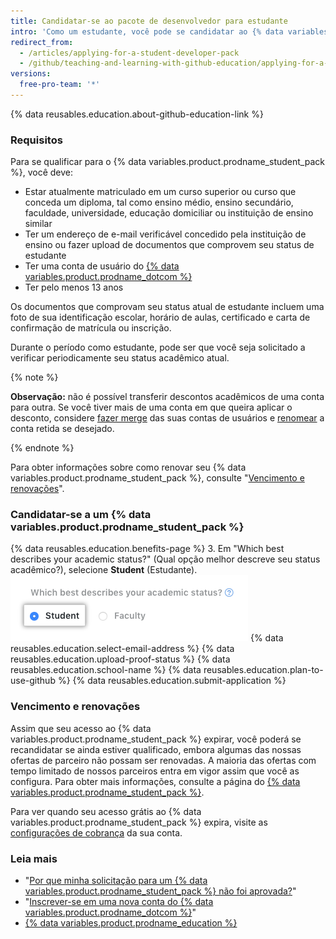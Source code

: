 ```yaml
---
title: Candidatar-se ao pacote de desenvolvedor para estudante
intro: 'Como um estudante, você pode se candidatar ao {% data variables.product.prodname_student_pack %}, que inclui ofertas e benefícios dos parceiros {% data variables.product.prodname_dotcom %}.'
redirect_from:
  - /articles/applying-for-a-student-developer-pack
  - /github/teaching-and-learning-with-github-education/applying-for-a-student-developer-pack
versions:
  free-pro-team: '*'
---
```

{% data reusables.education.about-github-education-link %}

### Requisitos

Para se qualificar para o {% data variables.product.prodname_student_pack %}, você deve:
- Estar atualmente matriculado em um curso superior ou curso que conceda um diploma, tal como ensino médio, ensino secundário, faculdade, universidade, educação domiciliar ou instituição de ensino similar
- Ter um endereço de e-mail verificável concedido pela instituição de ensino ou fazer upload de documentos que comprovem seu status de estudante
- Ter uma conta de usuário do [{% data variables.product.prodname_dotcom %}](/articles/signing-up-for-a-new-github-account)
- Ter pelo menos 13 anos

Os documentos que comprovam seu status atual de estudante incluem uma foto de sua identificação escolar, horário de aulas, certificado e carta de confirmação de matrícula ou inscrição.

Durante o período como estudante, pode ser que você seja solicitado a verificar periodicamente seu status acadêmico atual.

{% note %}

**Observação:** não é possível transferir descontos acadêmicos de uma conta para outra. Se você tiver mais de uma conta em que queira aplicar o desconto, considere [fazer merge](/articles/merging-multiple-user-accounts) das suas contas de usuários e [renomear](/articles/changing-your-github-username) a conta retida se desejado.

{% endnote %}

Para obter informações sobre como renovar seu {% data variables.product.prodname_student_pack %}, consulte "[Vencimento e renovações](/articles/applying-for-a-student-developer-pack/#expiration-and-renewals)".

### Candidatar-se a um {% data variables.product.prodname_student_pack %}

{% data reusables.education.benefits-page %}
3. Em "Which best describes your academic status?" (Qual opção melhor descreve seu status acadêmico?), selecione **Student** (Estudante). ![Selecione o status acadêmico](/assets/images/help/education/academic-status-student.png)
{% data reusables.education.select-email-address %}
{% data reusables.education.upload-proof-status %}
{% data reusables.education.school-name %}
{% data reusables.education.plan-to-use-github %}
{% data reusables.education.submit-application %}

### Vencimento e renovações

Assim que seu acesso ao {% data variables.product.prodname_student_pack %} expirar, você poderá se recandidatar se ainda estiver qualificado, embora algumas das nossas ofertas de parceiro não possam ser renovadas. A maioria das ofertas com tempo limitado de nossos parceiros entra em vigor assim que você as configura. Para obter mais informações, consulte a página do [{% data variables.product.prodname_student_pack %}](https://education.github.com/pack).

Para ver quando seu acesso grátis ao {% data variables.product.prodname_student_pack %} expira, visite as [configurações de cobrança](https://github.com/settings/billing) da sua conta.

### Leia mais

- "[Por que minha solicitação para um {% data variables.product.prodname_student_pack %} não foi aprovada?](/articles/why-wasn-t-my-application-for-a-student-developer-pack-approved)"
- "[Inscrever-se em uma nova conta do {% data variables.product.prodname_dotcom %}](/articles/signing-up-for-a-new-github-account)"
- [{% data variables.product.prodname_education %}](https://education.github.com)
